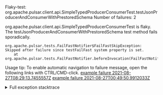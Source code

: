         
Flaky-test: org.apache.pulsar.client.api.SimpleTypedProducerConsumerTest.testJsonProducerAndConsumerWithPrestoredSchema
Number of failures: 2

org.apache.pulsar.client.api.SimpleTypedProducerConsumerTest is flaky. The testJsonProducerAndConsumerWithPrestoredSchema test method fails sporadically.

```
org.apache.pulsar.tests.FailFastNotifier$FailFastSkipException: Skipped after failure since testFailFast system property is set.
	at org.apache.pulsar.tests.FailFastNotifier.beforeInvocation(FailFastNotifier.java:88)

```

Usage tip: To enable automatic navigation to failure message, open the following links with CTRL/CMD-click.
[example failure 2021-08-27T08:29:13.7455557Z](https://github.com/apache/pulsar/runs/3441181143?check_suite_focus=true#step:9:742)
[example failure 2021-08-27T00:49:50.9912033Z](https://github.com/apache/pulsar/runs/3438608157?check_suite_focus=true#step:9:738)


<details>
<summary>Full exception stacktrace</summary>
<code><pre>
org.apache.pulsar.tests.FailFastNotifier$FailFastSkipException: Skipped after failure since testFailFast system property is set.
	at org.apache.pulsar.tests.FailFastNotifier.beforeInvocation(FailFastNotifier.java:88)

</pre></code>
</details>

